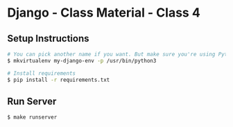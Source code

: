 # Django - Class Material - Class 4


## Setup Instructions

```bash
# You can pick another name if you want. But make sure you're using Python 3
$ mkvirtualenv my-django-env -p /usr/bin/python3

# Install requirements
$ pip install -r requirements.txt
```

## Run Server

```bash
$ make runserver
```
